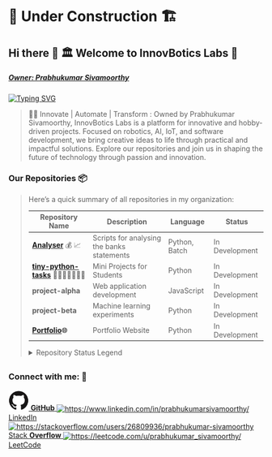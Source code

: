 # 🚧 Under Construction 🏗️


<!-- Actual code -->
## Hi there 👋 🏛️ Welcome to InnovBotics Labs 🏢 

<h5 align="left">
  <a href="https://github.com/PrabhukumarSivamoorthy">
    Owner: Prabhukumar Sivamoorthy
  </a>
</h5>

[![Typing SVG](https://readme-typing-svg.demolab.com?font=Fira+Code&pause=1000&center=true&vCenter=true&width=900&lines=Welcome+to+my+Mini+Projects+Hub+[+InnovBotics+Labs];All+Mini+Projects+are+mentioned+in+the+Summary+table+(Our+Repositories))](https://git.io/typing-svg)

>🙋‍♀️ Innovate | Automate | Transform : 
> Owned by Prabhukumar Sivamoorthy, InnovBotics Labs is a platform for innovative and hobby-driven projects. Focused on robotics, AI, IoT, and software development, we bring creative ideas to life through practical and impactful solutions. Explore our repositories and join us in shaping the future of technology through passion and innovation.

### Our Repositories 📦

> Here’s a quick summary of all repositories in my organization:
>
>| Repository Name | Description                          | Language   | Status        |
>|------------------|--------------------------------------|------------|---------------|
>| **[Analyser](https://github.com/Prabhu-s-mini-projects/Analyser)** 💰 📈| Scripts for analysing the banks statements       | Python, Batch | In Development        |
>| **[tiny-python-tasks](https://github.com/Prabhu-s-mini-projects/tiny-python-tasks)**  👩🏻‍💻📓✍🏻💡 | Mini Projects for Students              | Python     | In Development |
>| **project-alpha**  | Web application development         | JavaScript | In Development        |
>| **project-beta** | Machine learning experiments        | Python     | In Development       |
>| **[Portfolio](https://github.com/InnovBotics-Labs/Portfolio)🌐** | Portfolio Website       | Python     | In Development       |
>
><details closed>
>  <summary>Repository Status Legend</summary>
>    <p> </p>
>    <p>- <b>Active</b>: Actively maintained and regularly updated.</p>
>    <p>- <b>In Development</b>: Under active development with ongoing updates.</p>
>    <p>- <b>Archived</b>: No longer actively maintained.</p>
></details>
>
##

<!-- Used tag to avoid a line below -->
<h3 align="left">
 Connect with me: 🤝
</h2>

<!-- created a container to hold all the links and align to left -->
<p align="left">

   <!-- Linkedin -->
  <a href="https://github.com/PrabhukumarSivamoorthy" target="_blank" rel="noreferrer">
    <img src="https://raw.githubusercontent.com/devicons/devicon/master/icons/github/github-original.svg" alt="[GitHub profile](https://github.com/PrabhukumarSivamoorthy)" width="40" height="40"/>
    <b>GitHub</b>
  </a>

 <!-- Linkedin -->
 <a href="https://www.linkedin.com/in/prabhukumarsivamoorthy/" target="blank">
   <img align="center" src="https://raw.githubusercontent.com/rahuldkjain/github-profile-readme-generator/master/src/images/icons/Social/linked-in-alt.svg" alt="https://www.linkedin.com/in/prabhukumarsivamoorthy/" height="30" width="40" />
  LinkedIn
 </a>

 <!-- Stack overflow -->
 <a href="https://stackoverflow.com/users/26809936/prabhukumar-sivamoorthy" target="blank">
   <img align="center" src="https://raw.githubusercontent.com/rahuldkjain/github-profile-readme-generator/master/src/images/icons/Social/stack-overflow.svg" alt="https://stackoverflow.com/users/26809936/prabhukumar-sivamoorthy" height="30"        width="40" />
  Stack <b>Overflow</b>
 </a>

 <!-- Leetcode -->
 <a href="https://leetcode.com/u/prabhukumar_sivamoorthy/" target="blank">
  <img align="center" src="https://raw.githubusercontent.com/rahuldkjain/github-profile-readme-generator/master/src/images/icons/Social/leet-code.svg" alt="https://leetcode.com/u/prabhukumar_sivamoorthy/" height="30" width="40" />
  LeetCode
 </a>
</p>



##




<!--
steaks
![Anurag's github stats](https://github-readme-stats.vercel.app/api?username=prabhukumarsivamoorthy&orgs=Prabhu-s-mini-projects)
**Here are some ideas to get you started:**

🙋‍♀️ A short introduction - what is your organization all about?
🌈 Contribution guidelines - how can the community get involved?
👩‍💻 Useful resources - where can the community find your docs? Is there anything else the community should know?
🍿 Fun facts - what does your team eat for breakfast?
🧙 Remember, you can do mighty things with the power of [Markdown](https://docs.github.com/github/writing-on-github/getting-started-with-writing-and-formatting-on-github/basic-writing-and-formatting-syntax)
-->
